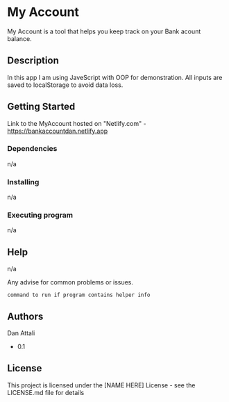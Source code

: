 # My Account

My Account is a tool that helps you keep track on your Bank acount balance.

## Description

In this app I am using JaveScript with OOP for demonstration.
All inputs are saved to localStorage to avoid data  loss.


## Getting Started

Link to the MyAccount hosted on "Netlify.com" -  https://bankaccountdan.netlify.app

### Dependencies

n/a

### Installing
n/a

### Executing program
n/a

## Help
n/a

Any advise for common problems or issues.
```
command to run if program contains helper info
```

## Authors
Dan Attali


* 0.1
    

## License

This project is licensed under the [NAME HERE] License - see the LICENSE.md file for details
